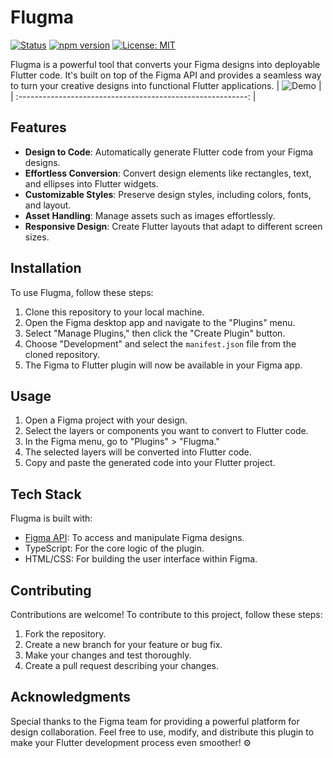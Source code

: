 

# Flugma

[![Status](https://img.shields.io/badge/Status-Discontinued-red)](https://img.shields.io/badge/Status-Discontinued-red)
[![npm version](https://badge.fury.io/js/ignit.svg)](https://badge.fury.io/js/ignit)
[![License: MIT](https://img.shields.io/badge/License-MIT-yellow.svg)](https://opensource.org/licenses/MIT)

Flugma is a powerful tool that converts your Figma designs into deployable Flutter code. It's built on top of the Figma API and provides a seamless way to turn your creative designs into functional Flutter applications.
| ![Demo](demo.gif) |
| :---------------------------------------------------------: |

## Features

- **Design to Code**: Automatically generate Flutter code from your Figma designs.
- **Effortless Conversion**: Convert design elements like rectangles, text, and ellipses into Flutter widgets.
- **Customizable Styles**: Preserve design styles, including colors, fonts, and layout.
- **Asset Handling**: Manage assets such as images effortlessly.
- **Responsive Design**: Create Flutter layouts that adapt to different screen sizes.

## Installation

To use Flugma, follow these steps:

1. Clone this repository to your local machine.
2. Open the Figma desktop app and navigate to the "Plugins" menu.
3. Select "Manage Plugins," then click the "Create Plugin" button.
4. Choose "Development" and select the `manifest.json` file from the cloned repository.
5. The Figma to Flutter plugin will now be available in your Figma app.

## Usage

1. Open a Figma project with your design.
2. Select the layers or components you want to convert to Flutter code.
3. In the Figma menu, go to "Plugins" > "Flugma."
4. The selected layers will be converted into Flutter code.
5. Copy and paste the generated code into your Flutter project.

## Tech Stack

Flugma is built with:

- [Figma API](https://www.figma.com/developers/api): To access and manipulate Figma designs.
- TypeScript: For the core logic of the plugin.
- HTML/CSS: For building the user interface within Figma.

## Contributing

Contributions are welcome! To contribute to this project, follow these steps:
1. Fork the repository.
2. Create a new branch for your feature or bug fix.
3. Make your changes and test thoroughly.
4. Create a pull request describing your changes.

## Acknowledgments

Special thanks to the Figma team for providing a powerful platform for design collaboration.
Feel free to use, modify, and distribute this plugin to make your Flutter development process even smoother! ⚙️
